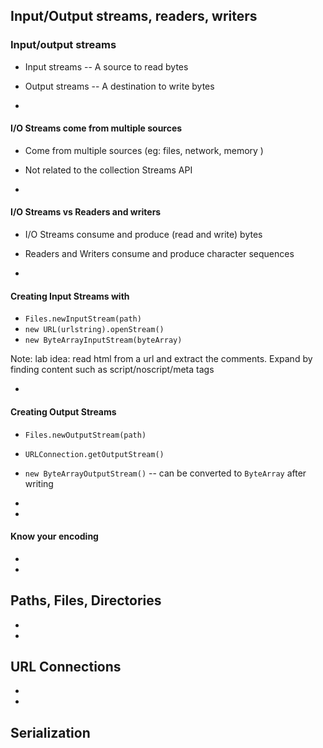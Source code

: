 ## Input/Output streams, readers, writers

### Input/output streams

- Input streams -- A source to read bytes
- Output streams -- A destination to write bytes

-

#### I/O Streams come from multiple sources

- Come from multiple sources (eg: files, network, memory )
- Not related to the collection Streams API

-
#### I/O Streams vs Readers and writers

- I/O Streams consume and produce (read and write) bytes
- Readers and Writers consume and produce character sequences

-
#### Creating Input Streams with

- `Files.newInputStream(path)`
- `new URL(urlstring).openStream()`
- `new ByteArrayInputStream(byteArray)`

Note: lab idea: read html from a url and extract the comments. Expand by finding
content such as script/noscript/meta tags

-
#### Creating Output Streams

- `Files.newOutputStream(path)`
- `URLConnection.getOutputStream()`
- `new ByteArrayOutputStream()` -- can be converted to `ByteArray` after writing

-
-
#### Know your encoding

-
-
## Paths, Files, Directories

-
-
## URL Connections

-
-
## Serialization
